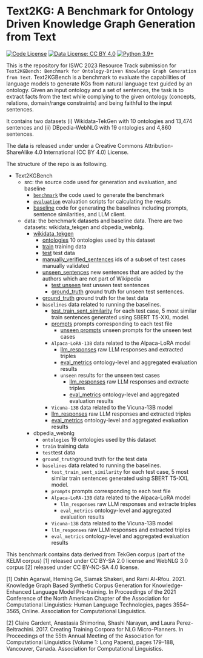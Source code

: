 # Text2KG: A Benchmark for Ontology Driven Knowledge Graph Generation from Text
[![Code License](https://img.shields.io/badge/Code%20License-Apache_2.0-green.svg)](LICENSE)
[![Data License: CC BY 4.0](https://img.shields.io/badge/License-CC_BY_4.0-lightgrey.svg)](https://creativecommons.org/licenses/by/4.0/)
[![Python 3.9+](https://img.shields.io/badge/python-3.9+-blue.svg)](https://www.python.org/downloads/release/python-390/)

This is the repository for ISWC 2023 Resource Track submission for `Text2KGBench: Benchmark for
Ontology-Driven Knowledge Graph Generation from Text`.
Text2KGBench is a benchmark to evaluate the capabilities of language models to generate KGs
from natural language text guided by an ontology. Given an input ontology and a set of sentences, the task is to extract facts from the text
while complying to the given ontology (concepts, relations, domain/range constraints) and being faithful to the input sentences.

It contains two datasets (i) Wikidata-TekGen with 10 ontologies and 13,474 sentences
and (ii) DBpedia-WebNLG with 19 ontologies and 4,860 sentences.

The data is released under under a Creative Commons Attribution-ShareAlike 4.0 International (CC BY 4.0) License.

The structure of the repo is as following.

- Text2KGBench
  - src: the source code used for generation and evaluation, and baseline
    - [`benchmark`](src/benchmark) the code used to generate the benchmark
    - [`evaluation`](src/evaluation) evaluation scripts for calculating the results
    - [baseline](src/evaluation) code for generating the baselines including prompts, sentence similarities, and LLM client.
  - data: the benchmark datasets and baseline data. There are two datasets: wikidata_tekgen and dbpedia_webnlg.
      - [wikidata_tekgen](data/wikidata_tekgen)
        - [ontologies](data/wikidata_tekgen/ontologies) 10 ontologies used by this dataset
        - [train](data/wikidata_tekgen/train) training data 
        - [test](data/wikidata_tekgen/test) test data 
        - [manually_verified_sentences](data/wikidata_tekgen/manually_verified_sentences) ids of a subset of test cases manually validated
        - [unseen_sentences](data/wikidata_tekgen/unseen_sentences) new sentences that are added by the authors which are not part of Wikipedia
          - [test unseen](data/wikidata_tekgen/unseen_sentences/test) test unseen test sentences
          - [ground_truth](data/wikidata_tekgen/unseen_sentences/ground_truth) ground truth for unseen test sentences.
        - [ground_truth](data/wikidata_tekgen/ground_truth) ground truth for the test data
        - `baselines` data related to running the baselines.
          - [test_train_sent_similarity](data/wikidata_tekgen/baselines/test_train_sent_similarity) for each test case, 5 most similar train sentences generated using SBERT T5-XXL model.
          - [prompts](data/wikidata_tekgen/baselines/prompts) prompts corresponding to each test file
            - [unseen prompts](data/wikidata_tekgen/baselines/prompts/unseen) unseen prompts for the unseen test cases
          - `Alpaca-LoRA-13B` data related to the Alpaca-LoRA model
            - [llm_responses](data/wikidata_tekgen/baselines/Alpaca-LoRA-13B/llm_responses) raw LLM responses and extracted triples 
            - [eval_metrics](data/wikidata_tekgen/baselines/Alpaca-LoRA-13B/eval_metrics) ontology-level and aggregated evaluation results
            - `unseen` results for the unseen test cases
              - [llm_responses](data/wikidata_tekgen/baselines/Alpaca-LoRA-13B/unseen/llm_responses) raw LLM responses and extracte triples 
              - [eval_metrics](data/wikidata_tekgen/baselines/Alpaca-LoRA-13B/unseen/eval_metrics) ontology-level and aggregated evaluation results
          - `Vicuna-13B` data related to the Vicuna-13B model
          - [llm_responses](data/wikidata_tekgen/baselines/Vicuna-13B/llm_responses) raw LLM responses and extracted triples 
          - [eval_metrics](data/wikidata_tekgen/baselines/Vicuna-13B/eval_metrics) ontology-level and aggregated evaluation results 
      - dbpedia_webnlg
        - `ontologies` 19 ontologies used by this dataset
        - `train` training data 
        - `test`test data 
        - `ground_truth`ground truth for the test data
        - `baselines` data related to running the baselines.
          - `test_train_sent_similarity` for each test case, 5 most similar train sentences generated using SBERT T5-XXL model.
          - `prompts` prompts corresponding to each test file
          - `Alpaca-LoRA-13B` data related to the Alpaca-LoRA model
            - `llm_responses` raw LLM responses and extracte triples 
            - `eval_metrics` ontology-level and aggregated evaluation results
          - `Vicuna-13B` data related to the Vicuna-13B model
          - `llm_responses` raw LLM responses and extracted triples 
          - `eval_metrics` ontology-level and aggregated evaluation results     

This benchmark contains data derived from TekGen corpus (part of  the KELM corpus) [1] released under CC BY-SA 2.0 license
and WebNLG 3.0 corpus [2] released under CC BY-NC-SA 4.0 license.

[1] Oshin Agarwal, Heming Ge, Siamak Shakeri, and Rami Al-Rfou. 2021. Knowledge Graph Based Synthetic Corpus Generation 
for Knowledge-Enhanced Language Model Pre-training. In Proceedings of the 2021 Conference of the North American Chapter 
of the Association for Computational Linguistics: Human Language Technologies, pages 3554–3565, Online. 
Association for Computational Linguistics.

[2] Claire Gardent, Anastasia Shimorina, Shashi Narayan, and Laura Perez-Beltrachini. 2017. Creating Training Corpora 
for NLG Micro-Planners. In Proceedings of the 55th Annual Meeting of the Association for Computational Linguistics 
(Volume 1: Long Papers), pages 179–188, Vancouver, Canada. Association for Computational Linguistics.

